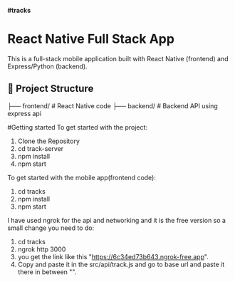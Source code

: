 **#tracks**
# React Native Full Stack App

This is a full-stack mobile application built with React Native (frontend) and Express/Python (backend).

## 🔧 Project Structure
├── frontend/ # React Native code
├── backend/ # Backend API using express api

#Getting started
To get started with the project:
1. Clone the Repository
2. cd track-server
3. npm install
4. npm start

To get started with the mobile app(frontend code):
1. cd tracks
2. npm install
3. npm start

I have used ngrok for the api and networking and it is the free version so a small change you need to do:
1. cd tracks
2. ngrok http 3000
3. you get the link like this  "https://6c34ed73b643.ngrok-free.app".
4. Copy and paste it in the src/api/track.js and go to base url and paste it there in between "".

